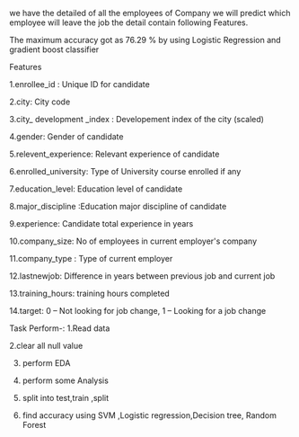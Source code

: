we have the detailed of all the employees of Company  we will predict which employee will leave the job 
the detail contain following Features.
 
The maximum accuracy got as 76.29 % by using Logistic Regression and gradient boost classifier

Features

1.enrollee_id : Unique ID for candidate

2.city: City code

3.city_ development _index : Developement index of the city (scaled)

4.gender: Gender of candidate

5.relevent_experience: Relevant experience of candidate

6.enrolled_university: Type of University course enrolled if any

7.education_level: Education level of candidate

8.major_discipline :Education major discipline of candidate

9.experience: Candidate total experience in years

10.company_size: No of employees in current employer's company

11.company_type : Type of current employer

12.lastnewjob: Difference in years between previous job and current job

13.training_hours: training hours completed

14.target: 0 – Not looking for job change, 1 – Looking for a job change

Task Perform-:
1.Read data

2.clear all null value

3. perform EDA

4. perform some Analysis
 
5. split into test,train ,split

6. find accuracy using SVM ,Logistic regression,Decision tree, Random Forest
